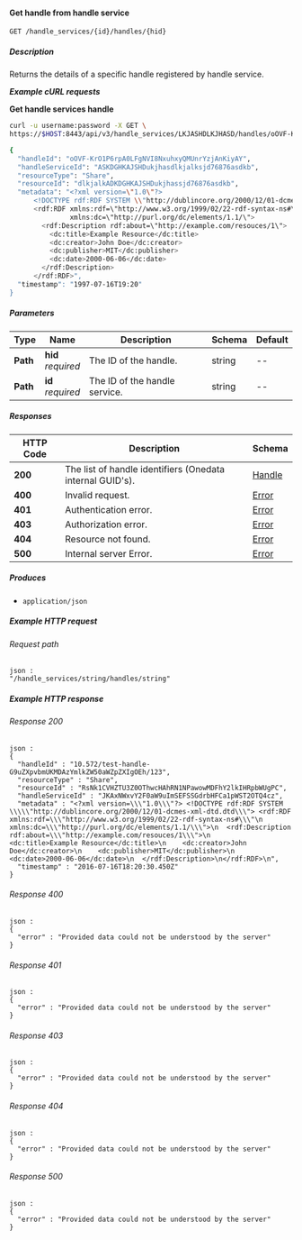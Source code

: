 
<a name="get_handle_service_handle"></a>
#### Get handle from handle service
```
GET /handle_services/{id}/handles/{hid}
```


##### Description
Returns the details of a specific handle registered by handle service.

***Example cURL requests***

**Get handle services handle**
```bash
curl -u username:password -X GET \
https://$HOST:8443/api/v3/handle_services/LKJASHDLKJHASD/handles/oOVF-KrO1P6rpA0LFgNVI8NxuhxyQMUnrYzjAnKiyAY

{
  "handleId": "oOVF-KrO1P6rpA0LFgNVI8NxuhxyQMUnrYzjAnKiyAY",
  "handleServiceId": "ASKDGHKAJSHDukjhasdlkjalksjd76876asdkb",
  "resourceType": "Share",
  "resourceId": "dlkjalkADKDGHKAJSHDukjhassjd76876asdkb",
  "metadata": "<?xml version=\"1.0\"?>
      <!DOCTYPE rdf:RDF SYSTEM \\"http://dublincore.org/2000/12/01-dcmes-xml-dtd.dtd\">
      <rdf:RDF xmlns:rdf=\"http://www.w3.org/1999/02/22-rdf-syntax-ns#\"
               xmlns:dc=\"http://purl.org/dc/elements/1.1/\">
        <rdf:Description rdf:about=\"http://example.com/resouces/1\">
          <dc:title>Example Resource</dc:title>
          <dc:creator>John Doe</dc:creator>
          <dc:publisher>MIT</dc:publisher>
          <dc:date>2000-06-06</dc:date>
        </rdf:Description>
      </rdf:RDF>",
  "timestamp": "1997-07-16T19:20"
}
```


##### Parameters

|Type|Name|Description|Schema|Default|
|---|---|---|---|---|
|**Path**|**hid**  <br>*required*|The ID of the handle.|string|--|
|**Path**|**id**  <br>*required*|The ID of the handle service.|string|--|


##### Responses

|HTTP Code|Description|Schema|
|---|---|---|
|**200**|The list of handle identifiers (Onedata internal GUID's).|[Handle](../definitions/Handle.md#handle)|
|**400**|Invalid request.|[Error](../definitions/Error.md#error)|
|**401**|Authentication error.|[Error](../definitions/Error.md#error)|
|**403**|Authorization error.|[Error](../definitions/Error.md#error)|
|**404**|Resource not found.|[Error](../definitions/Error.md#error)|
|**500**|Internal server Error.|[Error](../definitions/Error.md#error)|


##### Produces

* `application/json`


##### Example HTTP request

###### Request path
```
json :
"/handle_services/string/handles/string"
```


##### Example HTTP response

###### Response 200
```
json :
{
  "handleId" : "10.572/test-handle-G9uZXpvbmUKMDAzYmlkZW50aWZpZXIgOEh/123",
  "resourceType" : "Share",
  "resourceId" : "RsNk1CVHZTU3Z0OThwcHAhRN1NPawowMDFhY2lkIHRpbWUgPC",
  "handleServiceId" : "JKAxNWxvY2F0aW9uImSEFSSGdrbHFCa1pWST2OTQ4cz",
  "metadata" : "<?xml version=\\\"1.0\\\"?> <!DOCTYPE rdf:RDF SYSTEM \\\\\"http://dublincore.org/2000/12/01-dcmes-xml-dtd.dtd\\\"> <rdf:RDF xmlns:rdf=\\\"http://www.w3.org/1999/02/22-rdf-syntax-ns#\\\"\n         xmlns:dc=\\\"http://purl.org/dc/elements/1.1/\\\">\n  <rdf:Description rdf:about=\\\"http://example.com/resouces/1\\\">\n    <dc:title>Example Resource</dc:title>\n    <dc:creator>John Doe</dc:creator>\n    <dc:publisher>MIT</dc:publisher>\n    <dc:date>2000-06-06</dc:date>\n  </rdf:Description>\n</rdf:RDF>\n",
  "timestamp" : "2016-07-16T18:20:30.450Z"
}
```


###### Response 400
```
json :
{
  "error" : "Provided data could not be understood by the server"
}
```


###### Response 401
```
json :
{
  "error" : "Provided data could not be understood by the server"
}
```


###### Response 403
```
json :
{
  "error" : "Provided data could not be understood by the server"
}
```


###### Response 404
```
json :
{
  "error" : "Provided data could not be understood by the server"
}
```


###### Response 500
```
json :
{
  "error" : "Provided data could not be understood by the server"
}
```



